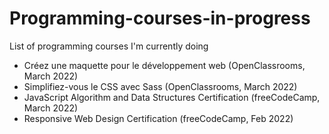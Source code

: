 # Programming-courses-in-progress
List of programming courses I'm currently doing

* Créez une maquette pour le développement web (OpenClassrooms, March 2022)
* Simplifiez-vous le CSS avec Sass (OpenClassrooms, March 2022)
* JavaScript Algorithm and Data Structures Certification (freeCodeCamp, March 2022)
* Responsive Web Design Certification (freeCodeCamp, Feb 2022)



